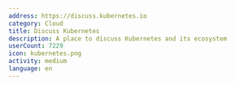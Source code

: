 ```yaml
---
address: https://discuss.kubernetes.io
category: Cloud
title: Discuss Kubernetes
description: A place to discuss Kubernetes and its ecosystem
userCount: 7229
icon: kubernetes.png
activity: medium
language: en
---
```

